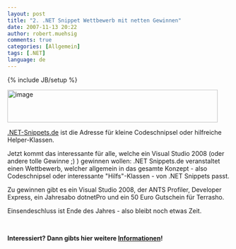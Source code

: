 ```yaml
---
layout: post
title: "2. .NET Snippet Wettbewerb mit netten Gewinnen"
date: 2007-11-13 20:22
author: robert.muehsig
comments: true
categories: [Allgemein]
tags: [.NET]
language: de
---
```

{% include JB/setup %}
<p><a href="{{BASE_PATH}}/assets/wp-images/image147.png" atomicselection="true"><img style="border-right: 0px; border-top: 0px; border-left: 0px; border-bottom: 0px" height="74" alt="image" src="{{BASE_PATH}}/assets/wp-images/image-thumb126.png" width="476" border="0"></a> </p> <p><a href="http://dotnet-snippets.de/dns/Default.aspx" target="_blank">.NET-Snippets.de</a> ist die Adresse für kleine Codeschnipsel oder hilfreiche Helper-Klassen.</p> <p>Jetzt kommt das interessante für alle, welche ein Visual Studio 2008 (oder andere tolle Gewinne ;) ) gewinnen wollen: .NET Snippets.de veranstaltet einen Wettbewerb, welcher allgemein in das gesamte Konzept - also Codeschnipsel oder interessante&nbsp;"Hilfs"-Klassen&nbsp;- von .NET Snippets passt. </p> <p>Zu gewinnen gibt es ein Visual Studio 2008,&nbsp;der ANTS Profiler, Developer Express, ein Jahresabo dotnetPro und ein 50 Euro Gutschein für Terrasho.&nbsp;</p> <p>Einsendeschluss ist Ende des Jahres - also bleibt noch etwas Zeit.</p> <p>&nbsp;</p> <p><strong>Interessiert? Dann gibts hier weitere <a href="http://dotnet-snippets.de/dns/Zweiter-Snippet-Wettbewerb.aspx" target="_blank">Informationen</a>!</strong></p>
